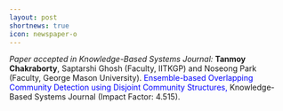 ```yaml
---
layout: post
shortnews: true
icon: newspaper-o
---
```


<i>Paper accepted in Knowledge-Based Systems Journal:</i> <b>Tanmoy Chakraborty</b>, Saptarshi Ghosh (Faculty, IITKGP) and Noseong Park (Faculty, George Mason University). <font color="blue">Ensemble-based Overlapping Community Detection using Disjoint Community Structures, </font>Knowledge-Based Systems Journal (Impact Factor: 4.515).